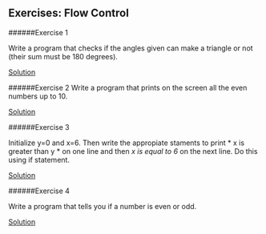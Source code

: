 ## Exercises: Flow Control

######Exercise 1

Write a program that checks if the angles given can make a triangle or not (their sum must be 180 degrees).

[Solution](../code/3.Flow_control/e_3.1.cpp)

######Exercise 2
Write a program that prints on the screen all the even numbers up to 10.

[Solution](../code/3.Flow_control/e_3.2.cpp)

######Exercise 3

Initialize y=0 and x=6. Then write the appropiate staments to print * x is greater than y * on one line and then *x is equal to 6* on the
next line.
Do this using if statement.

[Solution](../code/3.Flow_control/e_3.3.cpp)

######Exercise 4

Write a program that tells you if a number is even or odd.

[Solution](../code/3.Flow_control/e_3.4.cpp)
